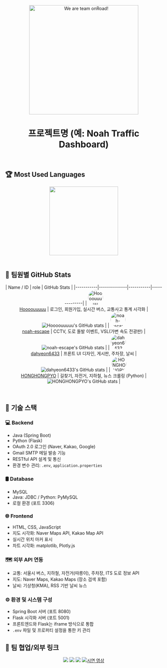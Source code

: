 <div align="center">
  <picture>
    <img src="https://github.com/user-attachments/assets/7985261a-cb22-4b6e-8837-594ff9289a38" alt="We are team onRoad!" width="350"/>
  </picture>
  <h1>프로젝트명 (예: Noah Traffic Dashboard)</h1>
</div>

<br/>

## 🏆 Most Used Languages
<div align="center">
  <!-- ex: GitHub readme stats 언어 비율 카드 (옵션) -->
  <img src="https://github-readme-stats.vercel.app/api/top-langs/?username=Hoooouuuuu&repo=trafficRoad&layout=compact&theme=github_dark" height="220"/>
</div>

<br/>

## 👥 팀원별 GitHub Stats

<div align="center">

| Name / ID | role | GitHub Stats |
|-----------|--------------|-----------|--------------|
| <img src="https://avatars.githubusercontent.com/u/83055772?v=4&s=48" width="48" height="48" style="border-radius:50%" alt="Hoooouuuuu" /> <br> [Hoooouuuuu](https://github.com/Hoooouuuuu) | 로그인, 회원가입, 실시간 버스, 교통사고 통계 시각화 | ![Hoooouuuuu's GitHub stats](https://github-readme-stats.vercel.app/api?username=Hoooouuuuu&show_icons=true&theme=github_dark) |
| <img src="https://avatars.githubusercontent.com/u/128485080?v=4&s=48" width="48" height="48" style="border-radius:50%" alt="noah-escape" /> <br> [noah-escape](https://github.com/noah-escape) | CCTV, 도로 돌발 이벤트, VSL(가변 속도 전광판) | ![noah-escape's GitHub stats](https://github-readme-stats.vercel.app/api?username=noah-escape&show_icons=true&theme=github_dark) |
| <img src="https://avatars.githubusercontent.com/u/110499677?v=4&s=48" width="48" height="48" style="border-radius:50%" alt="dahyeon6433" /> <br> [dahyeon6433](https://github.com/dahyeon6433) | 프론트 UI 디자인, 게시판, 주차장, 날씨 | ![dahyeon6433's GitHub stats](https://github-readme-stats.vercel.app/api?username=dahyeon6433&show_icons=true&theme=github_dark) |
| <img src="https://avatars.githubusercontent.com/u/126768287?v=4&s=48" width="48" height="48" style="border-radius:50%" alt="HONGHONGPYO" /> <br> [HONGHONGPYO](https://github.com/HONGHONGPYO) | 길찾기, 자전거, 지하철, 뉴스 크롤링 (Python) | ![HONGHONGPYO's GitHub stats](https://github-readme-stats.vercel.app/api?username=HONGHONGPYO&show_icons=true&theme=github_dark) |

</div>

<br/>

## 🔧 기술 스택

### 💻 Backend

- Java (Spring Boot)  
- Python (Flask)  
- OAuth 2.0 로그인 (Naver, Kakao, Google)  
- Gmail SMTP 메일 발송 기능  
- RESTful API 설계 및 통신  
- 환경 변수 관리: `.env`, `application.properties`  

### 🛢️ Database

- MySQL  
- Java: JDBC / Python: PyMySQL  
- 로컬 환경 (포트 3306)  

### 🌐 Frontend

- HTML, CSS, JavaScript  
- 지도 시각화: Naver Maps API, Kakao Map API  
- 실시간 위치 마커 표시  
- 차트 시각화: matplotlib, Plotly.js  

### 🗺️ 외부 API 연동

- 교통: 서울시 버스, 지하철, 자전거(따릉이), 주차장, ITS 도로 정보 API  
- 지도: Naver Maps, Kakao Maps (장소 검색 포함)  
- 날씨: 기상청(KMA), RSS 기반 날씨 뉴스  

### ⚙️ 환경 및 시스템 구성

- Spring Boot 서버 (포트 8080)  
- Flask 시각화 서버 (포트 5001)  
- 프론트엔드와 Flask는 iframe 방식으로 통합  
- `.env` 파일 및 프로퍼티 설정을 통한 키 관리  

## 🔗 팀 협업/외부 링크

<p align="center">
  <a href="https://github.com/ORG_OR_USER/REPO"><img src="https://img.shields.io/badge/GitHub-181717?style=flat-square&logo=github&logoColor=white"/></a>
  <a href="https://velog.io/@YOUR_VELOG"><img src="https://img.shields.io/badge/Velog-20C997?style=flat-square&logo=velog&logoColor=white"/></a>
  <a href="https://notion.so/YOUR_NOTION"><img src="https://img.shields.io/badge/Notion-000000?style=flat-square&logo=notion&logoColor=white"/></a>
  <a href="https://youtube.com/YOUR_CHANNEL" target="_blank" rel="noopener noreferrer">
  <img src="https://img.shields.io/badge/YouTube-FF0000?style=flat-square&logo=youtube&logoColor=white" alt="시연 영상" />
</a>
</p>
